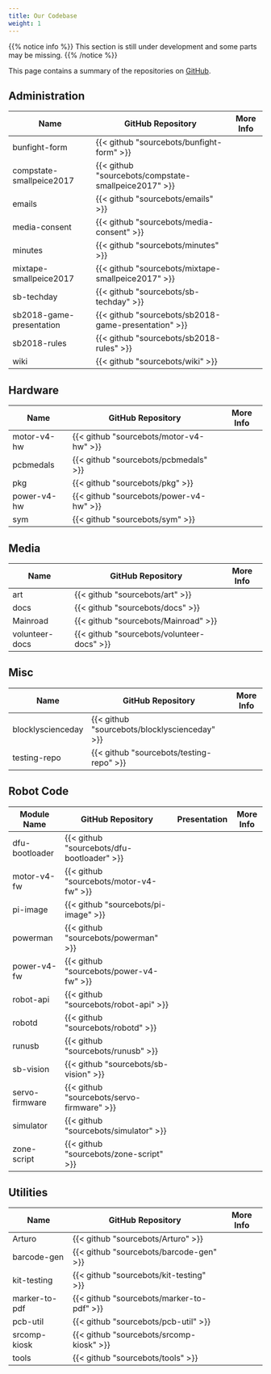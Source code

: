 ```yaml
---
title: Our Codebase
weight: 1
---
```


{{% notice info %}}
This section is still under development and some parts may be missing.
{{% /notice %}}

This page contains a summary of the repositories on [GitHub][sb-github].

## Administration

| Name                     | GitHub Repository                                    | More Info  |
| ------------------------ | ---------------------------------------------------- | ---------- |
| bunfight-form            | {{< github "sourcebots/bunfight-form" >}}            |            |
| compstate-smallpeice2017 | {{< github "sourcebots/compstate-smallpeice2017" >}} |            |
| emails                   | {{< github "sourcebots/emails" >}}                   |            |
| media-consent            | {{< github "sourcebots/media-consent" >}}            |            |
| minutes                  | {{< github "sourcebots/minutes" >}}                  |            |
| mixtape-smallpeice2017   | {{< github "sourcebots/mixtape-smallpeice2017" >}}   |            |
| sb-techday               | {{< github "sourcebots/sb-techday" >}}               |            |
| sb2018-game-presentation | {{< github "sourcebots/sb2018-game-presentation" >}} |            |
| sb2018-rules             | {{< github "sourcebots/sb2018-rules" >}}             |            |
| wiki                     | {{< github "sourcebots/wiki" >}}                     |            |

## Hardware
| Name        | GitHub Repository                       | More Info |
| ----------- | --------------------------------------- | --------- |
| motor-v4-hw | {{< github "sourcebots/motor-v4-hw" >}} |           |
| pcbmedals   | {{< github "sourcebots/pcbmedals" >}}   |           |
| pkg         | {{< github "sourcebots/pkg" >}}         |           |
| power-v4-hw | {{< github "sourcebots/power-v4-hw" >}} |           |
| sym         | {{< github "sourcebots/sym" >}}         |           |

## Media

| Name           | GitHub Repository                          | More Info |
| -------------- | ------------------------------------------ | --------- |
| art            | {{< github "sourcebots/art" >}}            |           |
| docs           | {{< github "sourcebots/docs" >}}           |           |
| Mainroad       | {{< github "sourcebots/Mainroad" >}}       |           |
| volunteer-docs | {{< github "sourcebots/volunteer-docs" >}} |           |

## Misc

| Name              | GitHub Repository                             | More Info |
| ----------------- | --------------------------------------------- | --------- |
| blocklyscienceday | {{< github "sourcebots/blocklyscienceday" >}} |           |
| testing-repo      | {{< github "sourcebots/testing-repo" >}}      |           |

## Robot Code

| Module Name    | GitHub Repository                          | Presentation | More Info |
| -------------- | ------------------------------------------ | ------------ | --------- |
| dfu-bootloader | {{< github "sourcebots/dfu-bootloader" >}} |              |           |
| motor-v4-fw    | {{< github "sourcebots/motor-v4-fw" >}}    |              |           |
| pi-image       | {{< github "sourcebots/pi-image" >}}       |              |           |
| powerman       | {{< github "sourcebots/powerman" >}}       |              |           |
| power-v4-fw    | {{< github "sourcebots/power-v4-fw" >}}    |              |           |
| robot-api      | {{< github "sourcebots/robot-api" >}}      |              |           |
| robotd         | {{< github "sourcebots/robotd" >}}         |              |           |
| runusb         | {{< github "sourcebots/runusb" >}}         |              |           |
| sb-vision      | {{< github "sourcebots/sb-vision" >}}      |              |           |
| servo-firmware | {{< github "sourcebots/servo-firmware" >}} |              |           |
| simulator      | {{< github "sourcebots/simulator" >}}      |              |           |
| zone-script    | {{< github "sourcebots/zone-script" >}}    |              |           |

## Utilities

| Name          | GitHub Repository                         | More Info |
| ------------- | ----------------------------------------- | --------- |
| Arturo        | {{< github "sourcebots/Arturo" >}}        |           |
| barcode-gen   | {{< github "sourcebots/barcode-gen" >}}   |           |
| kit-testing   | {{< github "sourcebots/kit-testing" >}}   |           |
| marker-to-pdf | {{< github "sourcebots/marker-to-pdf" >}} |           |
| pcb-util      | {{< github "sourcebots/pcb-util" >}}      |           |
| srcomp-kiosk  | {{< github "sourcebots/srcomp-kiosk" >}}  |           |
| tools         | {{< github "sourcebots/tools" >}}         |           |

[sb-github]: https://github.com/sourcebots
